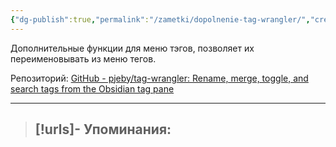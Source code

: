 ```yaml
---
{"dg-publish":true,"permalink":"/zametki/dopolnenie-tag-wrangler/","created":"2024-07-10 01:13","updated":"2024-09-03T16:27:05+03:00"}
---
```


Дополнительные функции для меню тэгов, позволяет их переименовывать из меню тегов.

Репозиторий: [GitHub - pjeby/tag-wrangler: Rename, merge, toggle, and search tags from the Obsidian tag pane](https://github.com/pjeby/tag-wrangler)

---
> [!urls]- Упоминания:
> - 